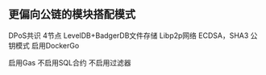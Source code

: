 ## 更偏向公链的模块搭配模式

DPoS共识 4节点
LevelDB+BadgerDB文件存储
Libp2p网络
ECDSA，SHA3
公钥模式
启用DockerGo

启用Gas
不启用SQL合约
不启用过滤器